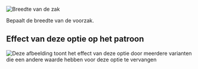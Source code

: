 ![Breedte van de zak](./pocketwidth.svg)

Bepaalt de breedte van de voorzak.

## Effect van deze optie op het patroon

![Deze afbeelding toont het effect van deze optie door meerdere varianten die een andere waarde hebben voor deze optie te vervangen](huey_pocketwidth_sample.svg "Effect van deze optie op het patroon")
